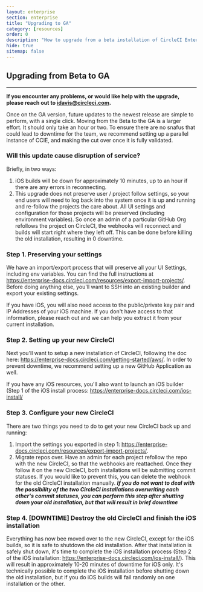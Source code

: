```yaml
---
layout: enterprise
section: enterprise
title: "Upgrading to GA"
category: [resources]
order: 0
description: "How to upgrade from a beta installation of CircleCI Enterprise to the General Availability (GA) version."
hide: true
sitemap: false
---
```


## Upgrading from Beta to GA
---

**If you encounter any problems, or would like help with the upgrade, please reach out to <idavis@circleci.com>.**

Once on the GA version, future updates to the newest release are simple to perform, with a single click. Moving from the Beta to the GA is a larger effort. It should only take an hour or two. To ensure there are no snafus that could lead to downtime for the team, we recommend setting up a parallel instance of CCIE, and making the cut over once it is fully validated.

### Will this update cause disruption of service?

Briefly, in two ways:

1. iOS builds will be down for approximately 10 minutes, up to an hour if there are any errors in reconnecting. 
2. This upgrade does not preserve user / project follow settings, so your end users will need to log back into the system once it is up and running and re-follow the projects the care about. All UI settings and configuration for those projects will be preserved (including environment variables). So once an admin of a particular GitHub Org refollows the project on CircleCI, the webhooks will reconnect and builds will start right where they left off. This can be done before killing the old installation, resulting in 0 downtime.

### Step 1. Preserving your settings

We have an import/export process that will preserve all your UI Settings, including env variables. You can find the full instructions at <https://enterprise-docs.circleci.com/resources/export-import-projects/>. Before doing anything else, you'll want to SSH into an existing builder and export your existing settings.

If you have iOS, you will also need access to the public/private key pair and IP Addresses of your iOS machine. If you don't have access to that information, please reach out and we can help you extract it from your current installation.

### Step 2. Setting up your new CircleCI

Next you'll want to setup a new installation of CircleCI, following the doc here: <https://enterprise-docs.circleci.com/getting-started/aws/>. In order to prevent downtime, we recommend setting up a new GitHub Application as well. 

If you have any iOS resources, you'll also want to launch an iOS builder (Step 1 of the iOS install process: <https://enterprise-docs.circleci.com/ios-install/>

### Step 3. Configure your new CircleCI

There are two things you need to do to get your new CircleCI back up and running:

1. Import the settings you exported in step 1: <https://enterprise-docs.circleci.com/resources/export-import-projects/>.
2. Migrate repos over. Have an admin for each project refollow the repo with the new CircleCI, so that the webhooks are reattached. Once they follow it on the new CircleCI, both installations will be submitting commit statuses. If you would like to prevent this, you can delete the webhook for the old CircleCI installation manually. ***If you do not want to deal with the possibility of the two CircleCI installations overwriting each other's commit statuses, you can perform this step after shutting down your old installation, but that will result in brief downtime***

### Step 4. [DOWNTIME] Destroy the old CircleCI and finish the iOS installation

Everything has now bee moved over to the new CircleCI, except for the iOS builds, so it is safe to shutdown the old installation. After that installation is safely shut down, it's time to complete the iOS installation process (Step 2 of the iOS installation: <https://enterprise-docs.circleci.com/ios-install/>). This will result in approximately 10-20 minutes of downtime for iOS only. It's technically possible to complete the iOS installation before shutting down the old installation, but if you do iOS builds will fail randomly on one installation or the other.
